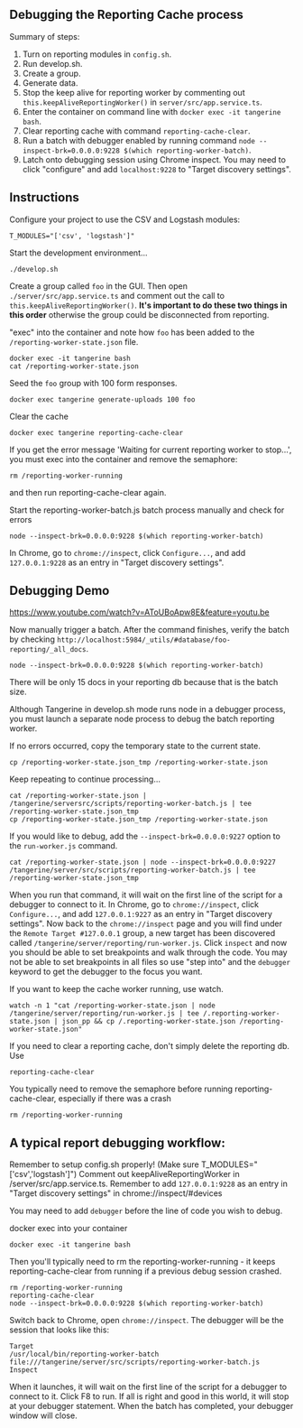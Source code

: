 
## Debugging the Reporting Cache process

Summary of steps:
1. Turn on reporting modules in `config.sh`.
1. Run develop.sh.
1. Create a group.
1. Generate data.
1. Stop the keep alive for reporting worker by commenting out `this.keepAliveReportingWorker()` in `server/src/app.service.ts`.
1. Enter the container on command line with `docker exec -it tangerine bash`.
1. Clear reporting cache with command `reporting-cache-clear`.
1. Run a batch with debugger enabled by running command `node --inspect-brk=0.0.0.0:9228 $(which reporting-worker-batch)`.
1. Latch onto debugging session using Chrome inspect. You may need to click "configure" and add `localhost:9228` to "Target discovery settings".


## Instructions
Configure your project to use the CSV and Logstash modules:
```
T_MODULES="['csv', 'logstash']"
```

Start the development environment...
```
./develop.sh
```

Create a group called `foo` in the GUI. Then open `./server/src/app.service.ts` and comment out the call to `this.keepAliveReportingWorker()`. __It's important to do these two things in this order__ otherwise the group could be disconnected from reporting.

"exec" into the container and note how `foo` has been added to the `/reporting-worker-state.json` file.

```
docker exec -it tangerine bash
cat /reporting-worker-state.json
```

Seed the `foo` group with 100 form responses.
```
docker exec tangerine generate-uploads 100 foo
```

Clear the cache

```shell script
docker exec tangerine reporting-cache-clear
```

If you get the error message 'Waiting for current reporting worker to stop...', you must exec into the container and remove the semaphore:

```shell script
rm /reporting-worker-running
```

and then run reporting-cache-clear again.

Start the reporting-worker-batch.js batch process manually and check for errors

```shell script
node --inspect-brk=0.0.0.0:9228 $(which reporting-worker-batch)
```


In Chrome, go to `chrome://inspect`, click `Configure...`, and add `127.0.0.1:9228` as an entry in "Target discovery settings".

## Debugging Demo 

https://www.youtube.com/watch?v=AToUBoApw8E&feature=youtu.be

Now manually trigger a batch. After the command finishes, verify the batch by checking `http://localhost:5984/_utils/#database/foo-reporting/_all_docs`.
```
node --inspect-brk=0.0.0.0:9228 $(which reporting-worker-batch)
```
There will be only 15 docs in your reporting db because that is the batch size.

Although Tangerine in develop.sh mode runs node in a debugger process, you must launch a separate node process to debug the batch reporting worker.

If no errors occurred, copy the temporary state to the current state.
```
cp /reporting-worker-state.json_tmp /reporting-worker-state.json
```

Keep repeating to continue processing...
```
cat /reporting-worker-state.json | /tangerine/serversrc/scripts/reporting-worker-batch.js | tee /reporting-worker-state.json_tmp
cp /reporting-worker-state.json_tmp /reporting-worker-state.json
```

If you would like to debug, add the `--inspect-brk=0.0.0.0:9227` option to the `run-worker.js` command.

```
cat /reporting-worker-state.json | node --inspect-brk=0.0.0.0:9227 /tangerine/server/src/scripts/reporting-worker-batch.js | tee /reporting-worker-state.json_tmp
```

When you run that command, it will wait on the first line of the script for a debugger to connect to it. In Chrome, go to `chrome://inspect`, click `Configure...`, and add `127.0.0.1:9227` as an entry in "Target discovery settings". Now back to the `chrome://inspect` page and you will find under the `Remote Target #127.0.0.1` group, a new target has been discovered called `/tangerine/server/reporting/run-worker.js`. Click `inspect` and now you should be able to set breakpoints and walk through the code. You may not be able to set breakpoints in all files so use "step into" and the `debugger` keyword to get the debugger to the focus you want.


If you want to keep the cache worker running, use watch.
```
watch -n 1 "cat /reporting-worker-state.json | node /tangerine/server/reporting/run-worker.js | tee /.reporting-worker-state.json | json_pp && cp /.reporting-worker-state.json /reporting-worker-state.json"
```

If you need to clear a reporting cache, don't simply delete the reporting db. Use
```
reporting-cache-clear

```

You typically need to remove the semaphore before running reporting-cache-clear, especially if there was a crash

```
rm /reporting-worker-running

```

## A typical report debugging workflow:

Remember to setup config.sh properly! (Make sure  T_MODULES="['csv','logstash']")
Comment out keepAliveReportingWorker in /server/src/app.service.ts.
Remember to add `127.0.0.1:9228` as an entry in "Target discovery settings" in chrome://inspect/#devices

You may need to add `debugger` before the line of code you wish to debug. 

docker exec into your container

```
docker exec -it tangerine bash
```
Then you'll typically need to rm the reporting-worker-running - it keeps reporting-cache-clear from running if a previous debug session crashed.

```
rm /reporting-worker-running
reporting-cache-clear
node --inspect-brk=0.0.0.0:9228 $(which reporting-worker-batch)
```
Switch back to Chrome, open `chrome://inspect`. The debugger will be the session that looks like this:

```
Target
/usr/local/bin/reporting-worker-batch file:///tangerine/server/src/scripts/reporting-worker-batch.js
Inspect
```

When it launches, it will wait on the first line of the script for a debugger to connect to it. Click F8 to run. 
If all is right and good in this world, it will stop at your debugger statement.
When the batch has completed, your debugger window will close.

